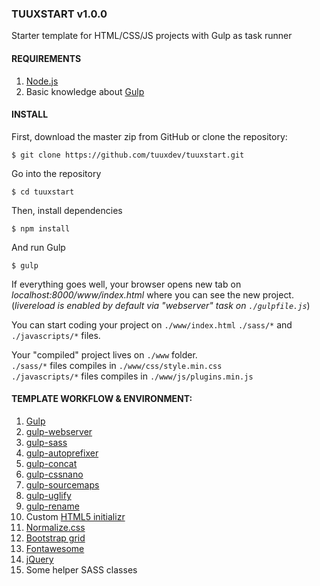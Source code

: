 ### TUUXSTART v1.0.0 ###

Starter template for HTML/CSS/JS projects with Gulp as task runner

#### REQUIREMENTS ####

1. [Node.js](https://nodejs.org/en/download/)
2. Basic knowledge about [Gulp](http://gulpjs.com/)

#### INSTALL ####

First, download the master zip from GitHub or clone the repository:
````
$ git clone https://github.com/tuuxdev/tuuxstart.git
````
Go into the repository
````
$ cd tuuxstart
````
Then, install dependencies
````
$ npm install
````
And run Gulp
````
$ gulp
````

If everything goes well, your browser opens new tab on *localhost:8000/www/index.html* where you can see the new project. (*livereload is enabled by default via "webserver" task on `./gulpfile.js`*)

You can start coding your project on `./www/index.html` `./sass/*` and `./javascripts/*` files.  

Your "compiled" project lives on `./www` folder.
<br>`./sass/*` files compiles in `./www/css/style.min.css`
<br>`./javascripts/*` files compiles in `./www/js/plugins.min.js`

#### TEMPLATE WORKFLOW & ENVIRONMENT: ####

1. [Gulp](http://gulpjs.com/)
2. [gulp-webserver](https://www.npmjs.com/package/gulp-webserver)
3. [gulp-sass](https://www.npmjs.com/package/gulp-sass)
4. [gulp-autoprefixer](https://www.npmjs.com/package/gulp-autoprefixer)
5. [gulp-concat](https://www.npmjs.com/package/gulp-concat)
6. [gulp-cssnano](https://www.npmjs.com/package/gulp-cssnano)
7. [gulp-sourcemaps](https://www.npmjs.com/package/gulp-sourcemaps)
8. [gulp-uglify](https://www.npmjs.com/package/gulp-uglify)
9. [gulp-rename](https://www.npmjs.com/package/gulp-rename)
10. Custom [HTML5 initializr](http://www.initializr.com/) 
11. [Normalize.css](https://necolas.github.io/normalize.css/Normalize.css)
12. [Bootstrap grid](http://getbootstrap.com/css/#grid)
13. [Fontawesome](http://fontawesome.io/)
14. [jQuery](https://jquery.com/)
14. Some helper SASS classes

